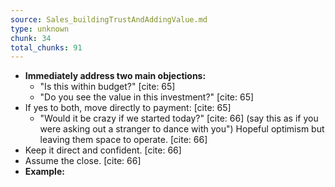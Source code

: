 ```yaml
---
source: Sales_buildingTrustAndAddingValue.md
type: unknown
chunk: 34
total_chunks: 91
---
```


* **Immediately address two main objections:**
    * "Is this within budget?" [cite: 65]
    * "Do you see the value in this investment?" [cite: 65]
* If yes to both, move directly to payment: [cite: 65]
    * "Would it be crazy if we started today?" [cite: 66] (say this as if you were asking out a stranger to dance with you") Hopeful optimism but leaving them space to operate. [cite: 66]
* Keep it direct and confident. [cite: 66]
* Assume the close. [cite: 66]
* **Example:**